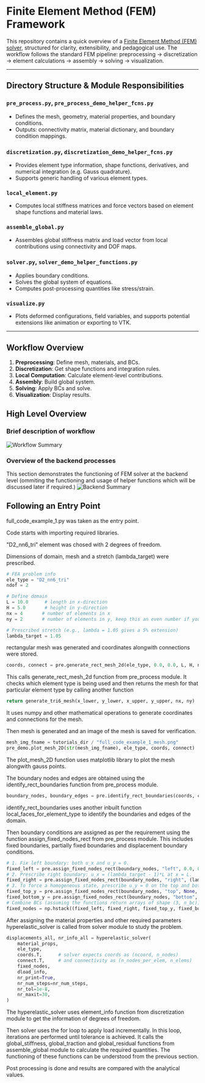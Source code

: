 # Finite Element Method (FEM) Framework

This repository contains a quick overview of a [Finite Element Method (FEM) solver](https://github.com/Lejeune-Lab-Graduate-Course-Materials/finite-element-analysis/), structured for clarity, extensibility, and pedagogical use. The workflow follows the standard FEM pipeline: preprocessing → discretization → element calculations → assembly → solving → visualization.

---

## Directory Structure & Module Responsibilities

### `pre_process.py`, `pre_process_demo_helper_fcns.py`
- Defines the mesh, geometry, material properties, and boundary conditions.
- Outputs: connectivity matrix, material dictionary, and boundary condition mappings.

### `discretization.py`, `discretization_demo_helper_fcns.py`
- Provides element type information, shape functions, derivatives, and numerical integration (e.g. Gauss quadrature).
- Supports generic handling of various element types.

### `local_element.py`
- Computes local stiffness matrices and force vectors based on element shape functions and material laws.

### `assemble_global.py`
- Assembles global stiffness matrix and load vector from local contributions using connectivity and DOF maps.

### `solver.py`, `solver_demo_helper_functions.py`
- Applies boundary conditions.
- Solves the global system of equations.
- Computes post-processing quantities like stress/strain.

### `visualize.py`
- Plots deformed configurations, field variables, and supports potential extensions like animation or exporting to VTK.

---

## Workflow Overview

1. **Preprocessing**: Define mesh, materials, and BCs.
2. **Discretization**: Get shape functions and integration rules.
3. **Local Computation**: Calculate element-level contributions.
4. **Assembly**: Build global system.
5. **Solving**: Apply BCs and solve.
6. **Visualization**: Display results.

## High Level Overview
### Brief description of workflow
![Workflow Summary](summary.png)

### Overview of the backend processes
This section demonstrates the functioning of FEM solver at the backend level (ommiting the functioning and usage of helper functions which will be discussed later if required.)
![Backend Summary](backend_overview.png)

## Following an Entry Point
full_code_example_1.py was taken as the entry point.

Code starts with importing required libraries.

"D2_nn6_tri" element was chosed with 2 degrees of freedom.

Dimensions of domain, mesh and a stretch (lambda_target) were prescribed.
```python
# FEA problem info
ele_type = "D2_nn6_tri"
ndof = 2

# Define domain
L = 10.0      # length in x-direction
H = 5.0       # height in y-direction
nx = 4       # number of elements in x
ny = 2       # number of elements in y, keep this an even number if you want the analytical solution to be able to compute midline deformation

# Prescribed stretch (e.g., lambda = 1.05 gives a 5% extension)
lambda_target = 1.05
```
rectangular mesh was generated and coordinates alongwith connections were stored.

```python
coords, connect = pre.generate_rect_mesh_2d(ele_type, 0.0, 0.0, L, H, nx, ny)
```
This calls generate_rect_mesh_2d function from pre_process module. It checks which element type is being used and then returns the mesh for that particular element type by calling another function

```python
return generate_tri6_mesh(x_lower, y_lower, x_upper, y_upper, nx, ny)
```

It uses numpy and other mathematical operations to generate coordinates and connections for the mesh.

Then mesh is generated and an image of the mesh is saved for verification.

```python
mesh_img_fname = tutorials_dir / "full_code_example_1_mesh.png"
pre_demo.plot_mesh_2D(str(mesh_img_fname), ele_type, coords, connect)
```

The plot_mesh_2D function uses matplotlib library to plot the mesh alongwith gauss points.

The boundary nodes and edges are obtained using the identify_rect_boundaries function from pre_process module.

```python
boundary_nodes, boundary_edges = pre.identify_rect_boundaries(coords, connect, ele_type, 0, L, 0, H)
```

identify_rect_boundaries uses another inbuilt function local_faces_for_element_type to identify the boundaries and edges of the domain.

Then boundary conditions are assigned as per the requirement using the function assign_fixed_nodes_rect from pre_process module. This includes fixed boundaries, partially fixed boundaries and displacement boundary conditions.
```python
# 1. Fix left boundary: both u_x and u_y = 0.
fixed_left = pre.assign_fixed_nodes_rect(boundary_nodes, "left", 0.0, 0.0)
# 2. Prescribe right boundary: u_x = (lambda_target - 1)*L at x = L.
fixed_right = pre.assign_fixed_nodes_rect(boundary_nodes, "right", (lambda_target - 1) * L, 0)
# 3. To force a homogeneous state, prescribe u_y = 0 on the top and bottom boundaries.
fixed_top_y = pre.assign_fixed_nodes_rect(boundary_nodes, "top", None, 0.0)
fixed_bottom_y = pre.assign_fixed_nodes_rect(boundary_nodes, "bottom", None, 0.0)
# Combine BCs (assuming the functions return arrays of shape (3, n_bc))
fixed_nodes = np.hstack((fixed_left, fixed_right, fixed_top_y, fixed_bottom_y))
```

After assigning the material properties and other required parameters hyperelastic_solver is called from solver module to study the problem.

```python
displacements_all, nr_info_all = hyperelastic_solver(
    material_props,
    ele_type,
    coords.T,      # solver expects coords as (ncoord, n_nodes)
    connect.T,     # and connectivity as (n_nodes_per_elem, n_elems)
    fixed_nodes,
    dload_info,
    nr_print=True,
    nr_num_steps=nr_num_steps,
    nr_tol=1e-8,
    nr_maxit=30,
)
```
The hyperelastic_solver uses element_info function from discretization module to get the information of degrees of freedom.

Then solver uses the for loop to apply load incrementally. In this loop, iterations are performed until tolerance is achieved. It calls the global_stiffness, global_traction and global_residual functions from assemble_global module to calculate the required quantities. The functioning of these functions can be understood from the previous section.

Post processing is done and results are compared with the analytical values.
